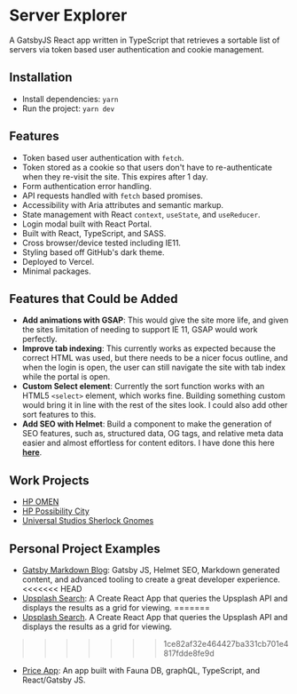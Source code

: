 # Server Explorer

A GatsbyJS React app written in TypeScript that retrieves a sortable list of servers via token based user authentication and cookie management.

## Installation

- Install dependencies: `yarn`
- Run the project: `yarn dev`

## Features

- Token based user authentication with `fetch`.
- Token stored as a cookie so that users don't have to re-authenticate when they re-visit the site. This expires after 1 day.
- Form authentication error handling.
- API requests handled with `fetch` based promises.
- Accessibility with Aria attributes and semantic markup.
- State management with React `context`, `useState`, and `useReducer`.
- Login modal built with React Portal.
- Built with React, TypeScript, and SASS.
- Cross browser/device tested including IE11.
- Styling based off GitHub's dark theme.
- Deployed to Vercel.
- Minimal packages.

## Features that Could be Added

- __Add animations with GSAP__: This would give the site more life, and given the sites limitation of needing to support IE 11, GSAP would work perfectly.
- __Improve tab indexing__: This currently works as expected because the correct HTML was used, but there needs to be a nicer focus outline, and when the login is open, the user can still navigate the site with tab index while the portal is open.
- __Custom Select element__: Currently the sort function works with an HTML5 `<select>` element, which works fine. Building something custom would bring it in line with the rest of the sites look. I could also add other sort features to this.
- __Add SEO with Helmet__: Build a component to make the generation of SEO features, such as, structured data, OG tags, and relative meta data easier and almost effortless for content editors. I have done this here __[here](https://github.com/lucasjohnson/my-gatsby-starter/tree/master/src/components/Head)__.

## Work Projects

- [HP OMEN](https://www.omen.com/us/en.html)
- [HP Possibility City](https://digitalprinting.hp.com/us/en/large-format-printers.html)
- [Universal Studios Sherlock Gnomes](https://vimeo.com/268886553)

## Personal Project Examples

- [Gatsby Markdown Blog](https://github.com/lucasjohnson/gatsby-markdown-blog): Gatsby JS, Helmet SEO, Markdown generated content, and advanced tooling to create a great developer experience.
<<<<<<< HEAD
- [Upsplash Search](https://github.com/lucasjohnson/upsplash-search): A Create React App that queries the Upsplash API and displays the results as a grid for viewing.
=======
- [Upsplash Search](https://github.com/lucasjohnson/upsplash-search). A Create React App that queries the Upsplash API and displays the results as a grid for viewing.
>>>>>>> 1ce82af32e464427ba331cb701e4817fdde8fe9d
- [Price App](https://github.com/lucasjohnson/price-app): An app built with Fauna DB, graphQL, TypeScript, and React/Gatsby JS.
